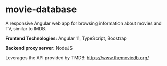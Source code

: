# movie-database

A responsive Angular web app for browsing information about movies and TV, similar to IMDB. 

**Frontend Technologies:** Angular 11, TypeScript, Boostrap

**Backend proxy server:** NodeJS 

Leverages the API provided by TMDB: https://www.themoviedb.org/
